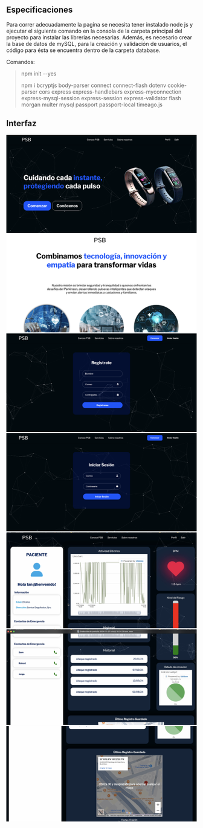 ## Especificaciones
>
 Para correr adecuadamente la pagina se necesita tener instalado node js y ejecutar el siguiente comando en la consola de la carpeta principal del proyecto para instalar las librerias necesarias. Además, es necesario crear la base de datos de mySQL, para la creación y validación de usuarios, el código para ésta se encuentra dentro de la carpeta database.
>
Comandos: 
> npm init --yes 
>
> npm i bcryptjs body-parser connect connect-flash dotenv cookie-parser cors express express-handlebars express-myconnection express-mysql-session express-session express-validator flash morgan multer mysql passport passport-local timeago.js

## Interfaz
![](./src/public/imgInterfaz/1.png)
![](./src/public/imgInterfaz/2.png)
![](./src/public/imgInterfaz/3.png)
![](./src/public/imgInterfaz/4.png)
![](./src/public/imgInterfaz/5.png)
![](./src/public/imgInterfaz/6.png)
![](./src/public/imgInterfaz/7.png)
